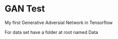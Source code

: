 # GAN Test
 My first Generative Adversial Network in Tensorflow

For data set have a folder at root named Data
